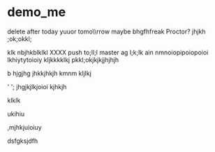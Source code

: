 # demo_me
delete after today yuuor tomo\\\rrow maybe bhgfhfreak Proctor?
jhjkh
;ok;okkl;

klk
nbjhkblklkl
XXXX push to;ll;l master ag
l;k;lk
ain nmnoiopipoiopoioi
lkhiytytoioiy
kljkkkklkj
pkkl;okjkjkjjhjhjh

b hjgjhg jhkkjhkjh kmnm
kljlkj

'
';
jhgjkjlkjoioi
kjhkjh


klklk




ukihiu



,mjhkjuioiuy


dsfgksjdfh
